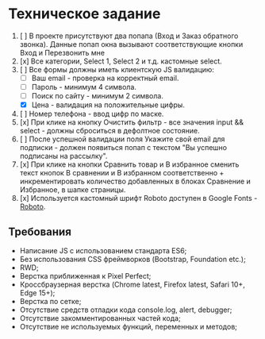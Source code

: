 # Техническое задание

1. [ ] В проекте присутствуют два попапа (Вход и Заказ обратного звонка).
   Данные попап окна вызывают соответствующие кнопки Вход и Перезвонить мне
2. [x] Все категории, Select 1, Select 2 и т.д. кастомные select.
3. [ ] Все формы должны иметь клиентскую JS валидацию:
   * [ ] Ваш email - проверка на корректный email.
   * [ ] Пароль - минимум 4 символа.
   * [ ] Поиск по сайту - минимум 2 символа.
   * [x] Цена - валидация на положительные цифры.
4. [ ] Номер телефона - ввод цифр по маске.
5. [x] При клике на кнопку Очистить фильтр - все значения input && select - должны сброситься в дефолтное состояние.
6. [ ] После успешной валидации поля Укажите свой email для подписки - должен появиться попап с текстом "Вы успешно подписаны на рассылку".
8. [x] При клике на кнопки Сравнить товар и В избранное сменить текст кнопок В сравнении и В избранном соответственно + инкрементировать количество добавленных в блоках Сравнение и Избранное, в шапке страницы.
7. [x] Используется кастомный шрифт Roboto доступен в Google Fonts - [Roboto](https://fonts.google.com/specimen/Roboto).

## Требования

* Написание JS с использованием стандарта ES6;
* Без использования CSS фреймворков (Bootstrap, Foundation etc.);
* RWD;
* Верстка приближенная к Pixel Perfect;
* Кроссбраузерная верстка (Chrome latest, Firefox latest, Safari 10+, Edge 15+);
* Верстка по сетке;
* Отсутствие средств отладки кода console.log, alert, debugger;
* Отсутствие закомментированных частей кода;
* Отсутствие не используемых функций, переменных и методов;